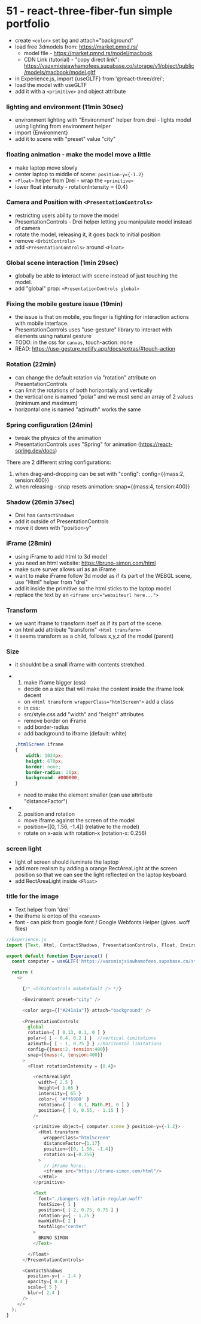 # 51 - react-three-fiber-fun simple portfolio

- create `<color>` set bg and attach="background" 
- load free 3dmodels from: https://market.pmnd.rs/
  - model file - https://market.pmnd.rs/model/macbook
  - CDN Link (tutorial) - "copy direct link": https://vazxmixjsiawhamofees.supabase.co/storage/v1/object/public/models/macbook/model.gltf
- in Experience.js, import {useGLTF} from '@react-three/drei';
- load the model with useGLTF
- add it with a `<primitive>` and object attribute

### lighting and environment (11min 30sec)
- environment lighting with "Environment" helper from drei - lights model using lighting from environment helper
- import {Environment} 
- add it to scene with "preset" value "city"

### floating animation - make the model move a little
- make laptop move slowly
- center laptop to middle of scene: `position-y={-1.2}`
- `<Float>` helper from Drei - wrap the `<primitive>`
- lower float intensity - rotationIntensity = {0.4}

### Camera and Position with `<PresentationControls>`
- restricting users ability to move the model
- PresentationControls - Drei helper letting you manipulate model instead of camera
- rotate the model, releasing it, it goes back to initial position 
- remove `<OrbitControls>`
- add `<PresentationControls>` around `<Float>`

### Global scene interaction (1min 29sec)
- globally be able to interact with scene instead of just touching the model.
- add "global" prop: `<PresentationControls global>`

### Fixing the mobile gesture issue (19min)
- the issue is that on mobile, you finger is fighting for interaction actions with mobile interface.
- PresentationControls uses "use-gesture" library to interact with elements using natural gesture
- TODO: in the css for `canvas`,  touch-action: none
- READ: https://use-gesture.netlify.app/docs/extras/#touch-action

### Rotation (22min)
- can change the default rotation via "rotation" attribute on PresentationControls
- can limit the rotations of both horizontally and vertically
- the vertical one is named "polar" and we must send an array of 2 values (minimum and maximum)
- horizontal one is named "azimuth" works the same

### Spring configuration (24min)
- tweak the physics of the animation
- PresentationControls uses "Spring" for animation (https://react-spring.dev/docs)

There are 2 different string configurations:
  1. when drag-and-dropping can be set with "config": config={{mass:2, tension:400}}
  2. when releasing - snap resets animation: snap={{mass:4, tension:400}}

### Shadow (26min 37sec)
- Drei has `ContactShadows`
- add it outside of PresentationControls
- move it down with "position-y"

### iFrame (28min)
- using iFrame to add html to 3d model
- you need an html website: https://bruno-simon.com/html
- make sure surver allows url as an iFrame
- want to make iFrame follow 3d model as if its part of the WEBGL scene, use "Html" helper from "drei"
- add it inside the primitive so the html sticks to the laptop model
- replace the text by an `<iframe src="websiteurl here...">`

### Transform
- we want iframe to transform itself as if its part of the scene.
- on html add attribute "transform" `<Html transform>`
- it seems transform as a child, follows x,y,z of the model (parent)

### Size
- it shouldnt be a small iframe with contents stretched.

- 1. make iframe bigger (css) 
  - decide on a size that will make the content inside the iframe look decent
  - on `<Html transform wrapperClass="htmlScreen">` add a class
  - in css: 
  - src/style.css add "width" and "height" attributes
  - remove border on iFrame
  - add border-radius
  - add background to iframe (default: white)

  ```css
  .htmlScreen iframe
  {
      width: 1024px;
      height: 670px;
      border: none;
      border-radius: 20px;
      background: #000000;
  } 
  ```
  - need to make the element smaller (can use attribute "distanceFactor")

- 2. position and rotation
  - move iframe against the screen of the model
  - position={[0, 1.56, -1.4]} (relative to the model)
  - rotate on x-axis with rotation-x (rotation-x: 0.256)

### screen light
- light of screen should iluminate the laptop
- add more realism by adding a orange RectAreaLight at the screen position so that we can see the light reflected on the laptop keyboard.
- add RectAreaLight inside `<Float>`

### title for the image
- Text helper from 'drei'
- the iframe is ontop of the `<canvas>`
- font - can pick from google font / Google Webfonts Helper (gives .woff files)

```js
//Experience.js
import {Text, Html, ContactShadows, PresentationControls, Float, Environment, useGLTF} from '@react-three/drei';

export default function Experience() {
  const computer = useGLTF('https://vazxmixjsiawhamofees.supabase.co/storage/v1/object/public/models/macbook/model.gltf');

  return (
    <>

      {/* <OrbitControls makeDefault /> */}

      <Environment preset="city" />

      <color args={["#241a1a"]} attach="background" />
      
      <PresentationControls 
        global
        rotation={ [ 0.13, 0.1, 0 ] }
        polar={ [ - 0.4, 0.2 ] }  //vertical limitations
        azimuth={ [ - 1, 0.75 ] } //horizontal limitations
        config={{mass:2, tension:400}}
        snap={{mass:4, tension:400}}
      >
        <Float rotationIntensity = {0.4}>

          <rectAreaLight
            width={ 2.5 }
            height={ 1.65 }
            intensity={ 65 }
            color={ '#ff6900' }
            rotation={ [ - 0.1, Math.PI, 0 ] }
            position={ [ 0, 0.55, - 1.15 ] }
          />

          <primitive object={ computer.scene } position-y={-1.2}>
            <Html transform
              wrapperClass="htmlScreen"
              distanceFactor={1.17}
              position={[0, 1.56, -1.4]}
              rotation-x={-0.256}
            >
              // iFrame here..
              <iframe src="https://bruno-simon.com/html"/>
            </Html>
          </primitive>

          <Text
            font="./bangers-v20-latin-regular.woff"
            fontSize={ 1 }
            position={ [ 2, 0.75, 0.75 ] }
            rotation-y={ - 1.25 }
            maxWidth={ 2 }
            textAlign="center"
          >
            BRUNO SIMON
          </Text>

        </Float>
      </PresentationControls>    

      <ContactShadows
        position-y={ - 1.4 }
        opacity={ 0.4 }
        scale={ 5 }
        blur={ 2.4 }
      /> 
    </>
  );
}
```
